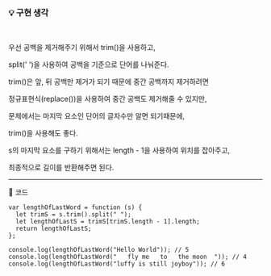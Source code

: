 ### 💡 구현 생각

<br>

우선 공백을 제거해주기 위해서 trim()을 사용하고,

split(' ')을 사용하여 공백을 기준으로 단어를 나눠준다.

trim()은 앞, 뒤 공백만 제거가 되기 때문에 중간 공백까지 제거하려면

정규표현식(replace())을 사용하여 중간 공백도 제거해줄 수 있지만,

문제에서는 마지막 요소인 단어의 글자수만 알면 되기때문에,

trim()을 사용해도 좋다.

s의 마지막 요소를 구하기 위해서는 length - 1을 사용하여 위치를 잡아주고,

최종적으로 길이를 반환해주면 된다.

<hr>

🔻 코드

```
var lengthOfLastWord = function (s) {
  let trimS = s.trim().split(" ");
  let lengthOfLastS = trimS[trimS.length - 1].length;
  return lengthOfLastS;
};

console.log(lengthOfLastWord("Hello World")); // 5
console.log(lengthOfLastWord("   fly me   to   the moon  ")); // 4
console.log(lengthOfLastWord("luffy is still joyboy")); // 6
```
